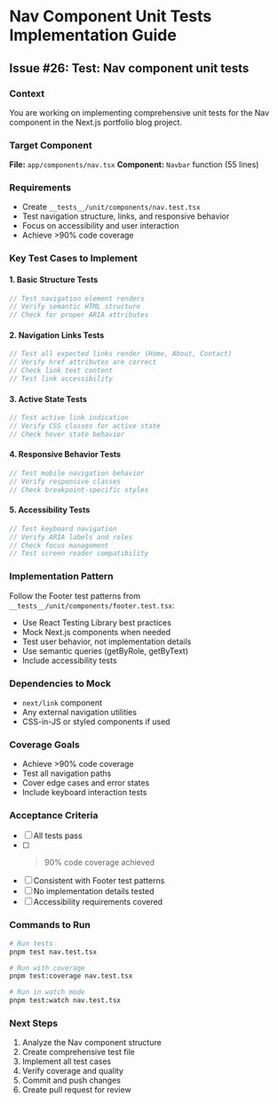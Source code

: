 # Nav Component Unit Tests Implementation Guide

## Issue #26: Test: Nav component unit tests

### Context
You are working on implementing comprehensive unit tests for the Nav component in the Next.js portfolio blog project.

### Target Component
**File:** `app/components/nav.tsx`
**Component:** `Navbar` function (55 lines)

### Requirements
- Create `__tests__/unit/components/nav.test.tsx`
- Test navigation structure, links, and responsive behavior
- Focus on accessibility and user interaction
- Achieve >90% code coverage

### Key Test Cases to Implement

#### 1. Basic Structure Tests
```typescript
// Test navigation element renders
// Verify semantic HTML structure
// Check for proper ARIA attributes
```

#### 2. Navigation Links Tests
```typescript
// Test all expected links render (Home, About, Contact)
// Verify href attributes are correct
// Check link text content
// Test link accessibility
```

#### 3. Active State Tests
```typescript
// Test active link indication
// Verify CSS classes for active state
// Check hover state behavior
```

#### 4. Responsive Behavior Tests
```typescript
// Test mobile navigation behavior
// Verify responsive classes
// Check breakpoint-specific styles
```

#### 5. Accessibility Tests
```typescript
// Test keyboard navigation
// Verify ARIA labels and roles
// Check focus management
// Test screen reader compatibility
```

### Implementation Pattern
Follow the Footer test patterns from `__tests__/unit/components/footer.test.tsx`:
- Use React Testing Library best practices
- Mock Next.js components when needed
- Test user behavior, not implementation details
- Use semantic queries (getByRole, getByText)
- Include accessibility tests

### Dependencies to Mock
- `next/link` component
- Any external navigation utilities
- CSS-in-JS or styled components if used

### Coverage Goals
- Achieve >90% code coverage
- Test all navigation paths
- Cover edge cases and error states
- Include keyboard interaction tests

### Acceptance Criteria
- [ ] All tests pass
- [ ] >90% code coverage achieved
- [ ] Consistent with Footer test patterns
- [ ] No implementation details tested
- [ ] Accessibility requirements covered

### Commands to Run
```bash
# Run tests
pnpm test nav.test.tsx

# Run with coverage
pnpm test:coverage nav.test.tsx

# Run in watch mode
pnpm test:watch nav.test.tsx
```

### Next Steps
1. Analyze the Nav component structure
2. Create comprehensive test file
3. Implement all test cases
4. Verify coverage and quality
5. Commit and push changes
6. Create pull request for review
